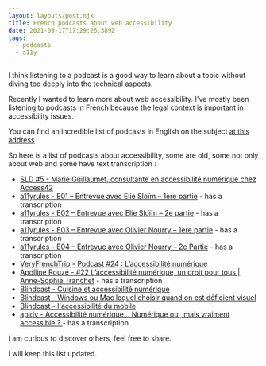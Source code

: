 ```yaml
---
layout: layouts/post.njk
title: French podcasts about web accessibility
date: 2021-09-17T17:29:26.389Z
tags:
  - podcasts
  - a11y
---
```

I think listening to a podcast is a good way to learn about a topic without diving too deeply into the technical aspects. 

Recently I wanted to learn more about web accessibility. I've mostly been listening to podcasts in French because the legal context is important in accessibility issues. 

You can find an incredible list of podcasts in English on the subject [at this address](https://www.a11yproject.com/resources/#podcasts)

So here is a list of podcasts about accessibility, some are old, some not only about web and some have text transcription : 

- [SLD #5 - Marie Guillaumet, consultante en accessibilité numérique chez Access42](https://podcasts-francais.fr/podcast/salut-les-designers/sld-5-marie-guillaumet-consultante-en-accessibilit)
- [a11yrules - E01 – Entrevue avec Elie Sloïm – 1ère partie](https://a11yrules.com/podcast/e01-entrevue-avec-elie-sloim-1ere-partie/) - has a transcription
- [a11yrules - E02 – Entrevue avec Elie Sloïm – 2e partie](https://a11yrules.com/podcast/e02-entrevue-avec-elie-sloim-2e-partie/) - has a transcription
- [a11yrules - E03 – Entrevue avec Olivier Nourry – 1ère partie](https://a11yrules.com/podcast/e03-entrevue-avec-olivier-nourry-1ere-partie/) - has a transcription
- [a11yrules - E04 – Entrevue avec Olivier Nourry – 2e Partie](https://a11yrules.com/podcast/e04-entrevue-avec-olivier-nourry-2e-partie/) - has a transcription
- [VeryFrenchTrip - Podcast #24 : L’accessibilité numérique](https://veryfrenchtrip.com/podcast/podcast-24-accessibilite-numerique/)
- [Apolline Rouzé - #22 L’accessibilité numérique, un droit pour tous | Anne-Sophie Tranchet](https://apollinerouze.fr/accessibilite-numerique-anne-sophie-tranchet/) - has a transcription
- [Blindcast - Cuisine et accessibilité numérique](https://anchor.fm/leana-doukhan/episodes/Cuisine-et-accessibilit-numrique-e11gig3)
- [Blindcast - Windows ou Mac lequel choisir quand on est déficient visuel](https://anchor.fm/leana-doukhan/episodes/Windows-ou-Mac--lequel-choisir-quand-on-est-dficient-visuel-e127ne8) 
- [Blindcast - l'accessibilité du mobile](https://anchor.fm/leana-doukhan/episodes/le-blindcast--laccessibilit-du-mobile-ev3c5n)
- [apidv - Accessibilité numérique… Numérique oui, mais vraiment accessible ? ](https://www.apidv.org/Podcast-Accessibilite-numerique-Numerique-oui-mais-vraiment.html) - has a transcription

I am curious to discover others, feel free to share.

I will keep this list updated.


